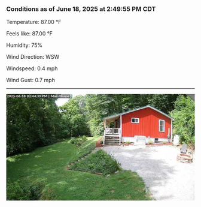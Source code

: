 ### Conditions as of June 18, 2025 at 2:49:55 PM CDT 

Temperature: 87.00 &deg;F

Feels like: 87.00 &deg;F

Humidity: 75%

Wind Direction: WSW

Windspeed: 0.4 mph

Wind Gust: 0.7 mph

---

<img src="./images/latest.jpeg"/>


